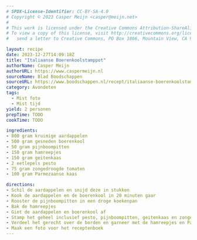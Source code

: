 ```yaml
---
# SPDX-License-Identifier: CC-BY-SA-4.0
# Copyright © 2023 Casper Meijn <casper@meijn.net>
# 
# This work is licensed under the Creative Commons Attribution-ShareAlike 4.0 International License. 
# To view a copy of this license, visit http://creativecommons.org/licenses/by-sa/4.0/ or 
#   send a letter to Creative Commons, PO Box 1866, Mountain View, CA 94042, USA.

layout: recipe
date: 2023-12-27T14:09:18Z
title: "Italiaanse Boerenkoolstamppot"
authorName: Casper Meijn
authorURL: https://www.caspermeijn.nl
sourceName: Blad Boodschappen
sourceURL: https://www.boodschappen.nl/recept/italiaanse-boerenkoolstamppot-met-tomaat-en-ham/
category: Avondeten
tags:
  - Mist foto
  - Mist tijd
yield: 2 personen
prepTime: TODO
cookTime: TODO 

ingredients:
- 800 gram kruimige aardappelen
- 500 gram gesneden boerenkool
- 50 gram pijnboompitten
- 150 gram hamreepjes
- 150 gram geitenkaas
- 2 eetlepels pesto
- 75 gram zongedroogde tomaten
- 100 gram Parmezaanse kaas

directions:
- Schil de aardappelen en snijd deze in stukken
- Kook de aardappelen en de boerenkool in 20 minuten gaar
- Rooster de pijnboompitten in een droge koekenpan
- Bak de hamreepjes
- Giet de aardappelen en boerenkool af
- Stamp het geheel inclusief pesto, pijnboompitten, geitenkaas en zongedroogde tomaten
- Verdeel het gerecht over de borden en garneer met de hamreepjes en Parmezaanse kaas
- Maak een foto voor het receptenboek
---
```

